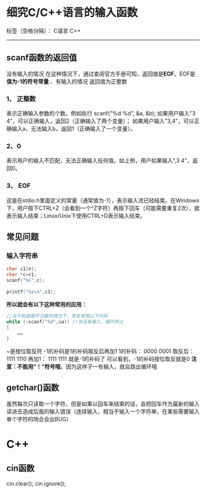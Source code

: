 ﻿# 细究C/C++语言的输入函数

标签（空格分隔）： C语言 C++

---

## scanf函数的返回值
没有输入的情况
在这种情况下，通过查阅官方手册可知，返回值是**EOF**。EOF是**值为-1的符号常量**
、有输入的情况
返回值为正整数
### 1、 正整数
表示正确输入参数的个数。例如执行 scanf("%d %d", &a, &b);
如果用户输入"3 4"，可以正确输入，返回2（正确输入了两个变量）；
如果用户输入"3,4"，可以正确输入a，无法输入b，返回1（正确输入了一个变量）。

### 2、0
表示用户的输入不匹配，无法正确输入任何值。如上例，用户如果输入",3 4"，返回0。
### 3、 EOF
这是在stdio.h里面定义的常量（通常值为-1），表示输入流已经结束。在Windows下，用户按下CTRL+Z（会看到一个^Z字符）再按下回车（可能需要重复2次），就表示输入结束；Linux/Unix下使用CTRL+D表示输入结束。

## 常见问题
### 输入字符串
```c
char c1[n];
char *c=c1;
scanf("%s",c);
	
printf("%s\n",c1);
```
**所以就会有以下这种常用的应用：**
```C
//当不知道循环次数的情况下，常会使用以下代码
while (~scanf("%d",&a)) //当没有输入，循环终止
{
    ……
}
```
~是按位取反符
-1的补码是1的补码取反后再加1
1的补码：
0000 0001
取反后：
1111 1110
再加1：
1111 1111
就是-1的补码了
可以看到，-1的补码按位取反就是0
**注意：不能用“！”符号哦**，因为这样子一有输入，就会跳出循环哦

## getchar()函数
虽然每次只读取一个字符，但是如果以回车来结束的话，会把回车作为最新的输入读进去造成后面的输入错误（连续输入，相当于输入一个字符串，在某些需要输入单个字符的场合会出BUG）

# C++
## cin函数
cin.clear();
			cin.ignore();